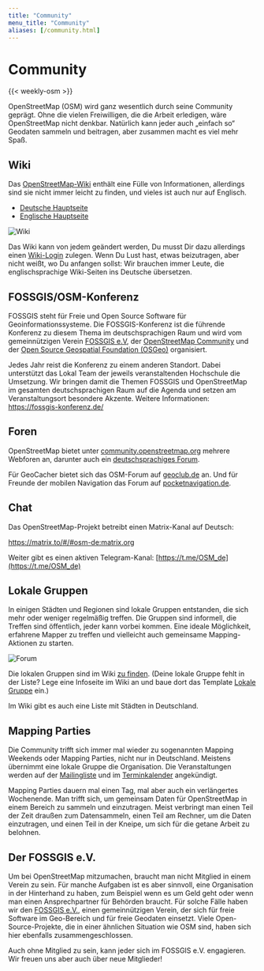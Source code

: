 ```yaml
---
title: "Community"
menu_title: "Community"
aliases: [/community.html]
---
```


# Community

{{< weekly-osm >}}

OpenStreetMap (OSM) wird ganz wesentlich durch seine Community geprägt. Ohne die vielen Freiwilligen, die die Arbeit erledigen, wäre OpenStreetMap nicht denkbar. Natürlich kann jeder auch „einfach so“ Geodaten sammeln und beitragen, aber zusammen macht es viel mehr Spaß.

## Wiki

Das [OpenStreetMap-Wiki](https://wiki.openstreetmap.org/wiki/Hauptseite) enthält eine Fülle von Informationen, allerdings sind sie nicht immer leicht zu finden, und vieles ist auch nur auf Englisch.

* [Deutsche Hauptseite](https://wiki.openstreetmap.org/wiki/Hauptseite)
* [Englische Hauptseite](https://wiki.openstreetmap.org/)

![Wiki](/img/osm_logo_wiki.png)

Das Wiki kann von jedem geändert werden, Du musst Dir dazu allerdings einen [Wiki-Login](https://wiki.openstreetmap.org/w/index.php?title=Special:UserLogin&returnto=Hauptseite) zulegen. Wenn Du Lust hast, etwas beizutragen, aber nicht weißt, wo Du anfangen sollst: Wir brauchen immer Leute, die englischsprachige Wiki-Seiten ins Deutsche übersetzen.

## FOSSGIS/OSM-Konferenz

FOSSGIS steht für Freie und Open Source Software für Geoinformationssysteme. Die FOSSGIS-Konferenz ist die führende Konferenz zu diesem Thema im deutschsprachigen Raum und wird vom gemeinnützigen Verein [FOSSGIS e.V](https://www.fossgis.de/), der [OpenStreetMap Community](https://www.openstreetmap.de/) und der [Open Source Geospatial Foundation (OSGeo)](https://www.osgeo.org/) organisiert.

Jedes Jahr reist die Konferenz zu einem anderen Standort. Dabei unterstützt das Lokal Team der jeweils veranstaltenden Hochschule die Umsetzung. Wir bringen damit die Themen FOSSGIS und OpenStreetMap im gesamten deutschsprachigen Raum auf die Agenda und setzen am Veranstaltungsort besondere Akzente.
Weitere Informationen: https://fossgis-konferenz.de/

## Foren

OpenStreetMap bietet unter [community.openstreetmap.org](https://community.openstreetmap.org/) mehrere Webforen an, darunter auch ein [deutschsprachiges Forum](https://community.openstreetmap.org/c/communities/de/56).

Für GeoCacher bietet sich das OSM-Forum auf [geoclub.de](https://www.geoclub.de/forum/f/openstreetmap.70/) an. Und für Freunde der mobilen Navigation das Forum auf [pocketnavigation.de](https://forum.pocketnavigation.de/).


## Chat

Das OpenStreetMap-Projekt betreibt einen Matrix-Kanal auf Deutsch:

https://matrix.to/#/#osm-de:matrix.org

Weiter gibt es einen aktiven Telegram-Kanal: [https://t.me/OSM_de](https://t.me/OSM_de)


## Lokale Gruppen

In einigen Städten und Regionen sind lokale Gruppen entstanden, die sich mehr oder weniger regelmäßig treffen. Die Gruppen sind informell, die Treffen sind öffentlich, jeder kann vorbei kommen. Eine ideale Möglichkeit, erfahrene Mapper zu treffen und vielleicht auch gemeinsame Mapping-Aktionen zu starten.

![Forum](/img/karte-dach.png)

Die lokalen Gruppen sind im Wiki [zu finden](https://wiki.openstreetmap.org/wiki/Category:Lokale_Gruppe). (Deine lokale Gruppe fehlt in der Liste? Lege eine Infoseite im Wiki an und baue dort das Template [Lokale Gruppe](https://wiki.openstreetmap.org/wiki/Template:User_group) ein.)

Im Wiki gibt es auch eine Liste mit Städten in Deutschland.

## Mapping Parties

Die Community trifft sich immer mal wieder zu sogenannten Mapping Weekends oder Mapping Parties, nicht nur in Deutschland. Meistens übernimmt eine lokale Gruppe die Organisation. Die Veranstaltungen werden auf der [Mailingliste](https://lists.openstreetmap.de/mailman/listinfo) und im [Terminkalender](https://wiki.openstreetmap.org/wiki/Current_events) angekündigt.

Mapping Parties dauern mal einen Tag, mal aber auch ein verlängertes Wochenende. Man trifft sich, um gemeinsam Daten für OpenStreetMap in einem Bereich zu sammeln und einzutragen. Meist verbringt man einen Teil der Zeit draußen zum Datensammeln, einen Teil am Rechner, um die Daten einzutragen, und einen Teil in der Kneipe, um sich für die getane Arbeit zu belohnen.

## Der FOSSGIS e.V.

Um bei OpenStreetMap mitzumachen, braucht man nicht Mitglied in einem Verein zu sein. Für manche Aufgaben ist es aber sinnvoll, eine Organisation in der Hinterhand zu haben, zum Beispiel wenn es um Geld geht oder wenn man einen Ansprechpartner für Behörden braucht. Für solche Fälle haben wir den [FOSSGIS e.V.](https://www.fossgis.de/), einen gemeinnützigen Verein, der sich für freie Software im Geo-Bereich und für freie Geodaten einsetzt. Viele Open-Source-Projekte, die in einer ähnlichen Situation wie OSM sind, haben sich hier ebenfalls zusammengeschlossen.

Auch ohne Mitglied zu sein, kann jeder sich im FOSSGIS e.V. engagieren. Wir freuen uns aber auch über neue Mitglieder!
